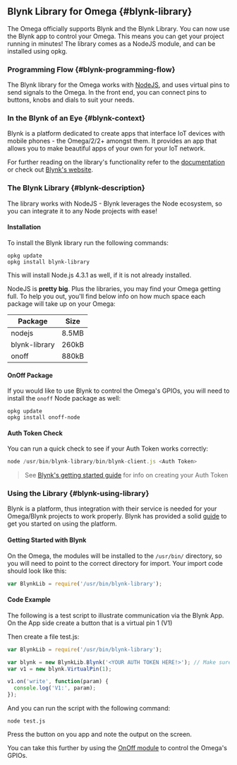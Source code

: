 ## Blynk Library for Omega {#blynk-library}

The Omega officially supports Blynk and the Blynk Library. You can now use the Blynk app to control your Omega. This means you can get your project running in minutes! The library comes as a NodeJS module, and can be installed using opkg.


### Programming Flow {#blynk-programming-flow}

The Blynk library for the Omega works with [NodeJS](#installing-and-using-nodejs), and uses virtual pins to send signals to the Omega. In the front end, you can connect pins to buttons, knobs and dials to suit your needs.

### In the Blynk of an Eye {#blynk-context}

Blynk is a platform dedicated to create apps that interface IoT devices with mobile phones - the Omega/2/2+ amongst them. It provides an app that allows you to make beautiful apps of your own for your IoT network.

For further reading on the library's functionality refer to the [documentation](https://www.npmjs.com/package/blynk-library) or check out [Blynk's website](https://www.blynk.cc).


### The Blynk Library {#blynk-description}

The library works with NodeJS - Blynk leverages the Node ecosystem, so you can integrate it to any Node projects with ease!


#### Installation

To install the Blynk library run the following commands:

```
opkg update
opkg install blynk-library
```

This will install Node.js 4.3.1 as well, if it is not already installed.

NodeJS is **pretty big**. Plus the libraries, you may find your Omega getting full. To help you out, you'll find below info on how much space each package will take up on your Omega:

|Package|Size|
|-------|----|
|nodejs|8.5MB|
|blynk-library|260kB|
|onoff|880kB|


#### OnOff Package

If you would like to use Blynk to control the Omega's GPIOs, you will need to install the `onoff` Node package as well:
```
opkg update
opkg install onoff-node
```


#### Auth Token Check

You can run a quick check to see if your Auth Token works correctly:

``` js
node /usr/bin/blynk-library/bin/blynk-client.js <Auth Token>
```

> See [Blynk's getting started guide](http://www.blynk.cc/getting-started/) for info on creating your Auth Token


### Using the Library {#blynk-using-library}

Blynk is a platform, thus integration with their service is needed for your Omega/Blynk projects to work properly. Blynk has provided a solid [guide](http://www.blynk.cc/getting-started/) to get you started on using the platform.


#### Getting Started with Blynk

On the Omega, the modules will be installed to the `/usr/bin/` directory, so you will need to point to the correct directory for import. Your import code should look like this:

```js
var BlynkLib = require('/usr/bin/blynk-library');
```


#### Code Example

The following is a test script to illustrate communication via the Blynk App. On the App side create a button that is a virtual pin 1 (V1)

Then create a file test.js:

```javascript
var BlynkLib = require('/usr/bin/blynk-library');

var blynk = new BlynkLib.Blynk('<YOUR AUTH TOKEN HERE!>'); // Make sure to replace this with your Auth Token
var v1 = new blynk.VirtualPin(1);

v1.on('write', function(param) {
  console.log('V1:', param);
});

```

And you can run the script with the following command:
```
node test.js
```

Press the button on you app and note the output on the screen.


You can take this further by using the [OnOff module](#onoff-node-module) to control the Omega's GPIOs.
